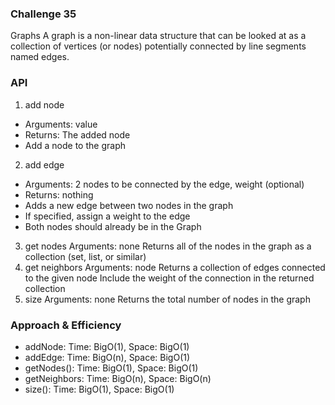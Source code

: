 ### Challenge 35

Graphs
A graph is a non-linear data structure that can be looked at as a collection of vertices (or nodes)
potentially connected by line segments named edges.

### API
1. add node
* Arguments: value
* Returns: The added node
* Add a node to the graph
2. add edge
* Arguments: 2 nodes to be connected by the edge, weight (optional)
* Returns: nothing
* Adds a new edge between two nodes in the graph
* If specified, assign a weight to the edge
* Both nodes should already be in the Graph
3. get nodes
Arguments: none
Returns all of the nodes in the graph as a collection (set, list, or similar)
4. get neighbors
Arguments: node
Returns a collection of edges connected to the given node
Include the weight of the connection in the returned collection
5. size
Arguments: none
Returns the total number of nodes in the graph


### Approach & Efficiency
* addNode: Time: BigO(1), Space: BigO(1)
* addEdge: Time: BigO(n), Space: BigO(1)
* getNodes(): Time: BigO(1), Space: BigO(1)
* getNeighbors: Time: BigO(n), Space: BigO(n)
* size(): Time: BigO(1), Space: BigO(1)
